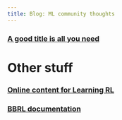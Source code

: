 ```yaml
---
title: Blog: ML community thoughts
---
```


### [A good title is all you need](./good_title/index.md)

# Other stuff

### [Online content for Learning RL](https://osigaud.github.io/docs/learning_RL/learning_RL.md)

### [BBRL documentation](https://osigaud.github.io/docs/bbrl_docs/overview.md)
